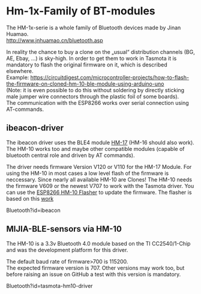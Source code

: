 # Hm-1x-Family of BT-modules  
  
The HM-1x-serie is  a whole family of Bluetooth devices made by Jinan Huamao.  
http://www.jnhuamao.cn/bluetooth.asp  
  
  
  
In reality the chance to buy a clone on the „usual“ distribution channels (BG, AE, Ebay, …) is sky-high. In order to get them to work in Tasmota it is mandatory to flash the original firmware on it, which is described elsewhere.  
Example: https://circuitdigest.com/microcontroller-projects/how-to-flash-the-firmware-on-cloned-hm-10-ble-module-using-arduino-uno  
(Note: it is even possible to do this without soldering by directly sticking male jumper wire connectors through the plastic foil of some boards).  
The communication with the ESP8266 works over serial connection using AT-commands.



## ibeacon-driver  
  
The ibeacon driver uses the BLE4 module [HM-17](https://www.herman-shop.com/PDF/bluetooth%20hm16%20hm17.pdf) (HM-16 should also work).
The HM-10 works too and maybe other compatible modules (capable of bluetooth central role and driven by AT commands).

The driver needs firmware Version V120 or V110 for the HM-17 Module.
For using the HM-10 in most cases a low level flash of the firmware is neccessary. Since nearly all available HM-10 are Clones!
The HM-10 needs the firmware V609 or the newest V707 to work with the Tasmota driver. You can use the [ESP8266 HM-10 Flasher](https://github.com/Jason2866/CCLoader) to update the firmware. The flasher is based on this [work](https://circuitdigest.com/microcontroller-projects/how-to-flash-the-firmware-on-cloned-hm-10-ble-module-using-arduino-uno)
  
Bluetooth?id=ibeacon
  
## MIJIA-BLE-sensors via HM-10  
  
The HM-10 is a 3.3v Bluetooth 4.0  module based on the TI CC2540/1-Chip and was the development platform for this driver.
  
The default baud rate of firmware>700 is 115200.  
The expected firmware version is 707. Other versions may work too, but before raising an issue on GitHub a test with this version is mandatory.  

Bluetooth?id=tasmota-hm10-driver
